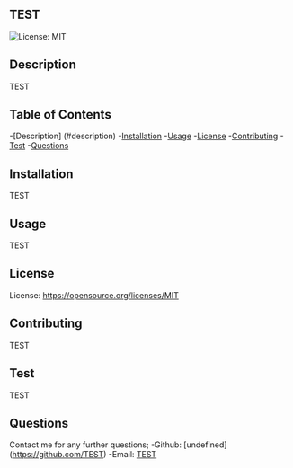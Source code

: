 ## TEST
  ![License: MIT](https://img.shields.io/badge/license-MIT-blue)

  ## Description
TEST

## Table of Contents
-[Description] (#description)
-[Installation](#installation)
-[Usage](#usage)
-[License](#license)
-[Contributing](#contributing)
-[Test](#test)
-[Questions](#questions)

## Installation
TEST

## Usage
TEST

## License
License: https://opensource.org/licenses/MIT

## Contributing
TEST

## Test
TEST

## Questions

Contact me for any further questions;
-Github: [undefined] (https://github.com/TEST)
-Email: [TEST](mailtoTEST)

